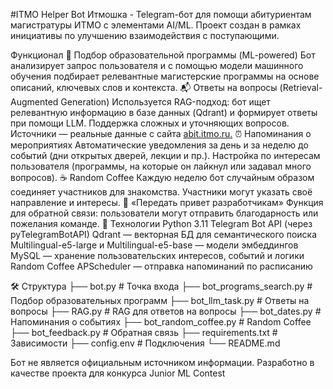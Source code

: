 #ITMO Helper Bot
Итмошка - Telegram-бот для помощи абитуриентам магистратуры ИТМО с элементами AI/ML. Проект создан в рамках инициативы по улучшению взаимодействия с поступающими.

Функционал
🤖 Подбор образовательной программы (ML-powered)
Бот анализирует запрос пользователя и с помощью модели машинного обучения подбирает релевантные магистерские программы на основе описаний, ключевых слов и контекста.
📬 Ответы на вопросы (Retrieval-Augmented Generation)
Используется RAG-подход: бот ищет релевантную информацию в базе данных (Qdrant) и формирует ответы при помощи LLM.
Поддержка сложных и уточняющих вопросов.
Источники — реальные данные с сайта [abit.itmo.ru.](https://abit.itmo.ru/master)
⏰ Напоминания о мероприятиях
Автоматические уведомления за день и за неделю до событий (дни открытых дверей, лекции и пр.).
Настройка по интересам пользователя (программы, на которые он лайкнул или задавал много вопросов).
☕ Random Coffee
Каждую неделю бот случайным образом соединяет участников для знакомства.
Участники могут указать своё направление и интересы.
💌 «Передать привет разработчикам»
Функция для обратной связи: пользователи могут отправить благодарность или пожелания команде.
🚀 Технологии
Python 3.11
Telegram Bot API (через pyTelegramBotAPI)
Qdrant — векторная БД для семантического поиска
Multilingual-e5-large и Multilingual-e5-base — модели эмбеддингов
MySQL — хранение пользовательских интересов, событий и логики Random Coffee
APScheduler — отправка напоминаний по расписанию

🛠 Структура
├── bot.py                    # Точка входа
├── bot_programs_search.py    # Подбор образовательных программ
├── bot_llm_task.py           # Ответы на вопросы
├── RAG.py                    # RAG для ответов на вопросы
├── bot_dates.py              # Напоминания о событиях
├── bot_random_coffee.py      # Random Coffee
├── bot_feedback.py           # Обратная связь
├── requirements.txt          # Зависимости
├── config.env                # Подключения
└── README.md

Бот не является официальным источником информации. Разработно в качестве проекта для конкурса Junior ML Contest
